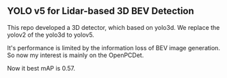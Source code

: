 ## YOLO v5 for Lidar-based 3D BEV Detection
This repo developed a 3D detector, which based on yolo3d. We replace the yolov2 of the yolo3d to yolov5. 

It's performance is limited by the information loss of BEV image generation. So now my interest is mainly on the OpenPCDet.

Now it best mAP is 0.57.
